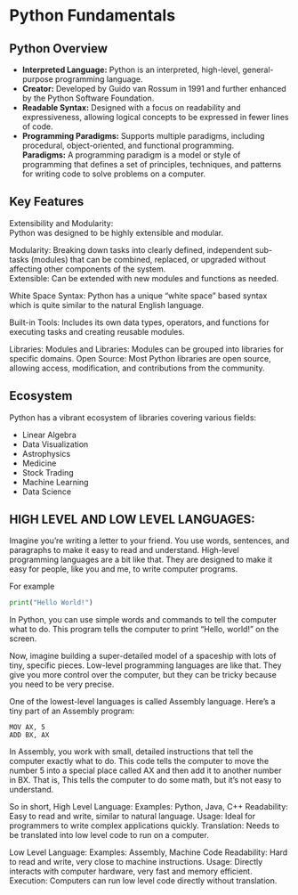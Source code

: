 # Python Fundamentals

## Python Overview
- **Interpreted Language:** Python is an interpreted, high-level, general-purpose programming language.
- **Creator:** Developed by Guido van Rossum in 1991 and further enhanced by the Python Software Foundation.
- **Readable Syntax:** Designed with a focus on readability and expressiveness, allowing logical concepts to be expressed in fewer lines of code.
- **Programming Paradigms:** Supports multiple paradigms, including procedural, object-oriented, and functional programming. <br />
  **Paradigms:** A programming paradigm is a model or style of programming that defines a set of principles, techniques, and patterns for writing code to solve problems on a computer.


## Key Features

Extensibility and Modularity:<br />
Python was designed to be highly extensible and modular.

Modularity: Breaking down tasks into clearly defined, independent sub-tasks (modules) that can be combined, replaced, or upgraded without affecting other components of the system.<br />
Extensible: Can be extended with new modules and functions as needed.

White Space Syntax:
Python has a unique “white space” based syntax which is quite similar to the natural English 
language.

Built-in Tools:
Includes its own data types, operators, and functions for executing tasks and creating reusable modules.

Libraries:
Modules and Libraries: Modules can be grouped into libraries for specific domains.
Open Source: Most Python libraries are open source, allowing access, modification, and contributions from the community.

## Ecosystem

Python has a vibrant ecosystem of libraries covering various fields:
- Linear Algebra
- Data Visualization
- Astrophysics
- Medicine
- Stock Trading
- Machine Learning
- Data Science

## HIGH LEVEL AND LOW LEVEL LANGUAGES:
Imagine you’re writing a letter to your friend. You use words, sentences, and paragraphs to make it easy to read and understand. High-level programming languages are a bit like that. They are designed to make it easy for people, like you and me, to write computer programs.

For example
```python
print("Hello World!")
```
In Python, you can use simple words and commands to tell the computer what to do. This program tells the computer to print “Hello, world!” on the screen.

Now, imagine building a super-detailed model of a spaceship with lots of tiny, specific pieces. Low-level programming languages are like that. They give you more control over the computer, but they can be tricky because you need to be very precise.

One of the lowest-level languages is called Assembly language. Here’s a tiny part of an Assembly program:
```
MOV AX, 5
ADD BX, AX
```
In Assembly, you work with small, detailed instructions that tell the computer exactly what to do. This code tells the computer to move the number 5 into a special place called AX and then add it to another number in BX. That is, This tells the computer to do some math, but it’s not easy to understand.

So in short,
High Level Language:
Examples: Python, Java, C++
Readability: Easy to read and write, similar to natural language.
Usage: Ideal for programmers to write complex applications quickly.
Translation: Needs to be translated into low level code to run on a computer.

Low Level Language:
Examples: Assembly, Machine Code
Readability: Hard to read and write, very close to machine instructions.
Usage: Directly interacts with computer hardware, very fast and memory efficient.
Execution: Computers can run low level code directly without translation.
